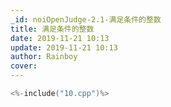```yaml
---
_id: noiOpenJudge-2.1-满足条件的整数
title: 满足条件的整数
date: 2019-11-21 10:13
update: 2019-11-21 10:13
author: Rainboy
cover: 
---
```


```c
<%-include("10.cpp")%>
```
